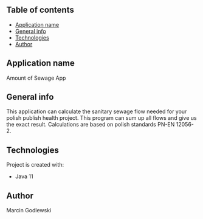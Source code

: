 ## Table of contents
* [Application name](#application-name)
* [General info](#general-info)
* [Technologies](#technologies)
* [Author](#author)

## Application name
Amount of Sewage App

## General info
This application can calculate the sanitary sewage flow  needed for your polish publish health project. 
This program can sum up all flows and give us the exact result. 
Calculations are based on polish standards PN-EN 12056-2.
	
## Technologies
Project is created with:
* Java 11

## Author
Marcin Godlewski
